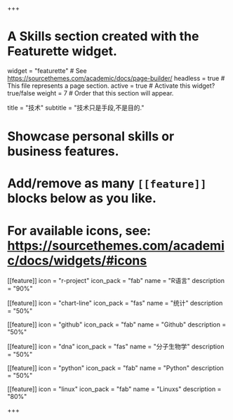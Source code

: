 +++
# A Skills section created with the Featurette widget.
widget = "featurette"  # See https://sourcethemes.com/academic/docs/page-builder/
headless = true  # This file represents a page section.
active = true  # Activate this widget? true/false
weight = 7  # Order that this section will appear.

title = "技术"
subtitle = "技术只是手段,不是目的."

# Showcase personal skills or business features.
# 
# Add/remove as many `[[feature]]` blocks below as you like.
# 
# For available icons, see: https://sourcethemes.com/academic/docs/widgets/#icons

[[feature]]
  icon = "r-project"
  icon_pack = "fab"
  name = "R语言"
  description = "90%"
  
[[feature]]
  icon = "chart-line"
  icon_pack = "fas"
  name = "统计"
  description = "50%"  
  
[[feature]]
  icon = "github"
  icon_pack = "fab"
  name = "Github"
  description = "50%"  
  
  
[[feature]]
  icon = "dna"
  icon_pack = "fas"
  name = "分子生物学"
  description = "50%"  
  
[[feature]]
  icon = "python"
  icon_pack = "fab"
  name = "Python"
  description = "50%"
  
[[feature]]
  icon = "linux"
  icon_pack = "fab"
  name = "Linuxs"
  description = "80%"

+++

